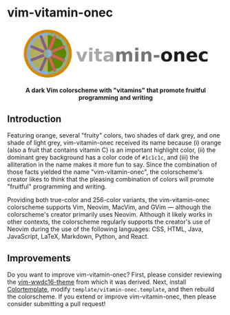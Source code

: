# vim-vitamin-onec

![Image of Logo](.github/vitamin-onec.png)

<p align="center">
<b>
A dark Vim colorscheme with "vitamins" that promote fruitful programming and writing
</b>
</p>

## Introduction

Featuring orange, several "fruity" colors, two shades of dark grey, and one
shade of light grey, vim-vitamin-onec received its name because (i) orange
(also a fruit that contains vitamin C) is an important highlight color, (ii)
the dominant grey background has a color code of `#1c1c1c`, and (iii) the
alliteration in the name makes it more fun to say. Since the combination of
those facts yielded the name "vim-vitamin-onec", the colorscheme's creator
likes to think that the pleasing combination of colors will promote "fruitful"
programming and writing.

Providing both true-color and 256-color variants, the vim-vitamin-onec
colorscheme supports Vim, Neovim, MacVim, and GVim &mdash; although the
colorscheme's creator primarily uses Neovim. Although it likely works in other
contexts, the colorscheme regularly supports the creator's use of Neovim during
the use of the following languages: CSS, HTML, Java, JavaScript, LaTeX,
Markdown, Python, and React.

## Improvements

Do you want to improve vim-vitamin-onec? First, please consider reviewing the
[vim-wwdc16-theme](https://github.com/lifepillar/vim-wwdc16-theme) from which it
was derived. Next, install
[Colortemplate](https://github.com/lifepillar/vim-colortemplate), modify
`template/vitamin-onec.template`, and then rebuild the colorscheme. If you
extend or improve vim-vitamin-onec, then please consider submitting a pull
request!
